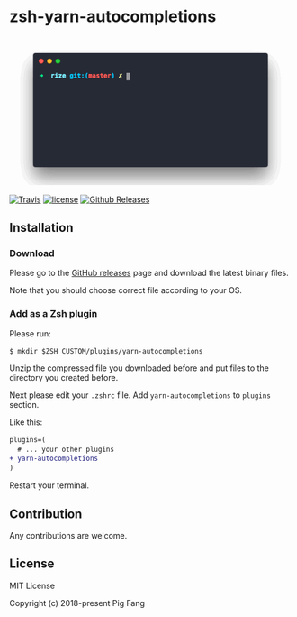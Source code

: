 # zsh-yarn-autocompletions

![](./screenshot.gif)


[![Travis](https://img.shields.io/travis/g-plane/zsh-yarn-autocompletions.svg?style=flat-square)](https://travis-ci.org/g-plane/zsh-yarn-autocompletions/)
[![license](https://img.shields.io/github/license/g-plane/zsh-yarn-autocompletions.svg?style=flat-square)](https://github.com/g-plane/zsh-yarn-autocompletions/blob/master/LICENSE)
[![Github Releases](https://img.shields.io/github/downloads/g-plane/zsh-yarn-autocompletions/latest/total.svg?style=flat-square)](https://github.com/g-plane/zsh-yarn-autocompletions/releases)

## Installation

### Download

Please go to the [GitHub releases](https://github.com/g-plane/zsh-yarn-autocompletions/releases)
page and download the latest binary files.

Note that you should choose correct file according to your OS.

### Add as a Zsh plugin

Please run:

```shell
$ mkdir $ZSH_CUSTOM/plugins/yarn-autocompletions
```

Unzip the compressed file you downloaded before
and put files to the directory you created before.

Next please edit your `.zshrc` file.
Add `yarn-autocompletions` to `plugins` section.

Like this:

```diff
plugins=(
  # ... your other plugins
+ yarn-autocompletions
)
```

Restart your terminal.

## Contribution

Any contributions are welcome.

## License

MIT License

Copyright (c) 2018-present Pig Fang
